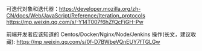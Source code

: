 可迭代对象和迭代器：https://developer.mozilla.org/zh-CN/docs/Web/JavaScript/Reference/Iteration_protocols
https://mp.weixin.qq.com/s/-Y14T007f6hZfQcFiGH-Pw

前端开发者应该知道的 Centos/Docker/Nginx/Node/Jenkins 操作(长文，建议收藏):
https://mp.weixin.qq.com/s/0f-D7BWbeVQnEUY7fTGLGw
